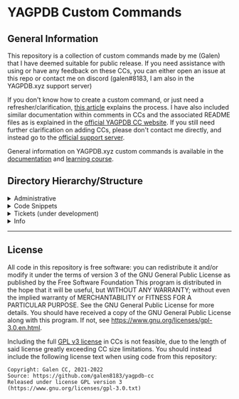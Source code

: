 # YAGPDB Custom Commands

## General Information

This repository is a collection of custom commands made by me (Galen) that I have deemed suitable for public release.
If you need assistance with using or have any feedback on these CCs, you can either open an issue at this repo or contact me on discord (galen#8183, I am also in the YAGPDB.xyz support server)

If you don't know how to create a custom command, or just need a refresher/clarification, [this article](https://learn.yagpdb.xyz/the-custom-command-interface) explains the process.
I have also included similar documentation within comments in CCs and the associated README files as is explained in the [official YAGPDB CC website](https://yagpdb-cc.github.io/adding-ccs).
If you still need further clarification on adding CCs, please don't contact me directly, and instead go to the [official support server](https://discord.com/invite/4udtcA5).

General information on YAGPDB.xyz custom commands is available in the [documentation](https://docs.yagpdb.xyz/) and [learning course](https://learn.yagpdb.xyz/).

## Directory Hierarchy/Structure

<details><summary>Administrative</summary>

- [export CC](administrative/exportCC.gotmpl)

</details>

<details><summary>Code Snippets</summary>

- [Decode caesar cipher](code_snippets/caesar.gotmpl)
- [Parse flags](code_snippets/parseFlags.gotmpl)

</details>

<details><summary>Tickets (under development)</summary>

- [Configuration](tickets/ticketConfig.gotmpl)

</details>

<details><summary>Info</summary>

- [Convert colour](utility/colourConvert.gotmpl)
- [Show server emojis](utility/emojis.gotmpl)

</details>

---

## License

All code in this repository is free software: you can redistribute it and/or modify it under the terms of version 3 of the GNU General Public License as published by the Free Software Foundation
This program is distributed in the hope that it will be useful, but WITHOUT ANY WARRANTY; without even the implied warranty of MERCHANTABILITY or FITNESS FOR A PARTICULAR PURPOSE. See the GNU General Public License for more details.
You should have received a copy of the GNU General Public License along with this program. If not, see <https://www.gnu.org/licenses/gpl-3.0.en.html>.

Including the full [GPL v3 license](COPYING) in CCs is not feasible, due to the length of said license greatly exceeding CC size limitations.
You should instead include the following license text when using code from this repository:

```
Copyright: Galen CC, 2021-2022
Source: https://github.com/galen8183/yagpdb-cc
Released under license GPL version 3 (https://www.gnu.org/licenses/gpl-3.0.txt)
```
